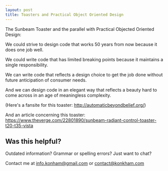 ```yaml
---
layout: post
title: Toasters and Practical Object Oriented Design
---
```


The Sunbeam Toaster and the parallel with Practical Objected Oriented Design:

We could strive to design code that works 50 years from now because it does one job well.

We could write code that has limited breaking points because it maintains a single responsibility.

We can write code that reflects a design choice to get the job done without future anticipation of consumer needs.

And we can design code in an elegant way that reflects a beauty hard to come across in an age of meaningless complexity.

(Here's a fansite for this toaster: http://automaticbeyondbelief.org/)

And an article concerning this toaster: https://www.theverge.com/22801890/sunbeam-radiant-control-toaster-t20-t35-vista

## Was this helpful?

Outdated information? Grammar or spelling errors? Just want to chat?

Contact me at [info.konham@gmail.com](mailto:info.konham@gmail.com) or [contact@konkham.com](mailto:contact@konkham.com)